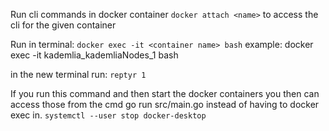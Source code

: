 Run cli commands in docker container
`docker attach <name>`
to access the cli for the given container

Run in terminal:
`docker exec -it <container name> bash`
example: docker exec -it kademlia_kademliaNodes_1 bash

in the new terminal run:
`reptyr 1`


If you run this command and then start the docker containers you then can access those from the cmd go run src/main.go instead of having to docker exec in.
`systemctl --user stop docker-desktop`